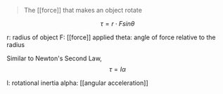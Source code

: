 > The [[force]] that makes an object rotate

$$ \tau = r \cdot F sin \theta $$

r: radius of object
F: [[force]] applied
theta: angle of force relative to the radius

Similar to Newton's Second Law,
$$ \tau = I \alpha $$

I: rotational inertia
alpha: [[angular acceleration]]